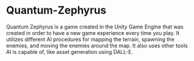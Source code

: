 # Quantum-Zephyrus
Quantum Zephyrus is a game created in the Unity Game Engine that was created in order to have a new game experience every time you play. It utilizes different AI procedures for mapping the terrain, spawning the enemies, and moving the enemies around the map. It also uses other tools AI is capable of, like asset generation using DALL-E. 
